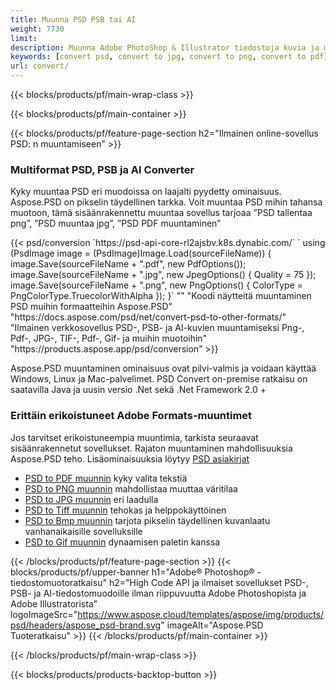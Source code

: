 ```yaml
---
title: Muunna PSD PSB tai AI
weight: 7730
limit: 
description: Muunna Adobe PhotoShop & Illustrator tiedostoja kuvia ja muita formaatteja
keywords: [convert psd, convert to jpg, convert to png, convert to pdf]
url: convert/
---
```


{{< blocks/products/pf/main-wrap-class >}}

{{< blocks/products/pf/main-container >}}

{{< blocks/products/pf/feature-page-section h2="Ilmainen online-sovellus PSD: n muuntamiseen" >}}
<h3 class="headingpdleft">Multiformat PSD, PSB ja AI Converter</h3>
<p>Kyky muuntaa PSD eri muodoissa on laajalti pyydetty ominaisuus. Aspose.PSD on pikselin täydellinen tarkka. Voit muuntaa PSD mihin tahansa muotoon, tämä sisäänrakennettu muuntaa sovellus tarjoaa ”PSD tallentaa png”, ”PSD muuntaa jpg”, ”PSD PDF muuntaminen”</p>
{{< psd/conversion `https://psd-api-core-rl2ajsbv.k8s.dynabic.com/` 
`    using (PsdImage image = (PsdImage)Image.Load(sourceFileName))
    {
        image.Save(sourceFileName + ".pdf", new PdfOptions());
        image.Save(sourceFileName + ".jpg",  new JpegOptions() { Quality = 75 });
        image.Save(sourceFileName + ".png",  new PngOptions() {  ColorType = PngColorType.TruecolorWithAlpha });
    }` 
"" 
"Koodi näytteitä muuntaminen PSD muihin formaatteihin Aspose.PSD"  "https://docs.aspose.com/psd/net/convert-psd-to-other-formats/" 
"Ilmainen verkkosovellus PSD-, PSB- ja AI-kuvien muuntamiseksi Png-, Pdf-, JPG-, TIF-, Pdf-, Gif- ja muihin muotoihin" "https://products.aspose.app/psd/conversion" >}}
<br />
<p>Aspose.PSD muuntaminen ominaisuus ovat pilvi-valmis ja voidaan käyttää Windows, Linux ja Mac-palvelimet. PSD Convert on-premise ratkaisu on saatavilla Java ja uusin versio .Net sekä .Net Framework 2.0 +</p>

<h3 class="headingpdleft">Erittäin erikoistuneet Adobe Formats-muuntimet</h3>
<p>Jos tarvitset erikoistuneempia muuntimia, tarkista seuraavat sisäänrakennetut sovellukset. Rajaton muuntaminen mahdollisuuksia Aspose.PSD teho. Lisäominaisuuksia löytyy <a href="https://docs.aspose.com/psd/">PSD asiakirjat</a></p>
<ul>
<li><a href="to-pdf">PSD to PDF muunnin</a> kyky valita tekstiä</li>
<li><a href="to-png">PSD to PNG muunnin</a> mahdollistaa muuttaa väritilaa</li>
<li><a href="to-jpg">PSD to JPG muunnin</a> eri laadulla</li>
<li><a href="to-tiff">PSD to Tiff muunnin</a> tehokas ja helppokäyttöinen</li>
<li><a href="to-bmp">PSD to Bmp muunnin</a> tarjota pikselin täydellinen kuvanlaatu vanhanaikaisille sovelluksille</li>
<li><a href="to-gif">PSD to Gif muunnin</a> dynaamisen paletin kanssa</li>
</ul>

{{< /blocks/products/pf/feature-page-section >}}
{{< blocks/products/pf/upper-banner h1="Adobe® Photoshop® -tiedostomuotoratkaisu" h2="High Code API ja ilmaiset sovellukset PSD-, PSB- ja AI-tiedostomuodoille ilman riippuvuutta Adobe Photoshopista ja Adobe Illustratorista" logoImageSrc="https://www.aspose.cloud/templates/aspose/img/products/psd/headers/aspose_psd-brand.svg" imageAlt="Aspose.PSD Tuoteratkaisu" >}}
{{< /blocks/products/pf/main-container >}}


{{< /blocks/products/pf/main-wrap-class >}}

{{< blocks/products/products-backtop-button >}}
